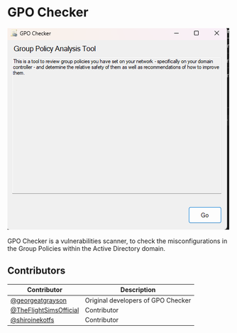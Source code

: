 # GPO Checker

![Alt Image](https://github.com/TheFlightSims/windowsserver-mgmttools/blob/master/.wiki/images/gpo-01.png?raw=true)

GPO Checker is a vulnerabilities scanner, to check the misconfigurations in the Group Policies within the Active Directory domain.

## Contributors

| Contributor | Description |
|--|--|
| [@georgeatgrayson](https://github.com/georgeatgrayson) | Original developers of GPO Checker |
| [@TheFlightSimsOfficial](https://github.com/TheFlightSimsOfficial) | Contributor |
| [@shiroinekotfs](https://github.com/shiroinekotfs) | Contributor |
